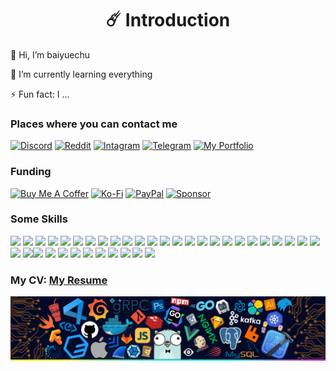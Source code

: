 <h1 align="center">☄️ Introduction</h1>

👋 Hi, I’m baiyuechu

🌱 I’m currently learning everything

⚡ Fun fact: I ...

### Places where you can contact me

[![Discord](https://ziadoua.github.io/m3-Markdown-Badges/badges/Discord/discord2.svg)]()
[![Reddit](https://ziadoua.github.io/m3-Markdown-Badges/badges/Reddit/reddit2.svg)]()
[![Intagram](https://ziadoua.github.io/m3-Markdown-Badges/badges/Instagram/instagram2.svg)](https://www.instagram.com/macy_0411/)
[![Telegram](https://ziadoua.github.io/m3-Markdown-Badges/badges/Telegram/telegram2.svg)]()
[![My Portfolio](https://ziadoua.github.io/m3-Markdown-Badges/badges/MyPortfolio/myportfolio2.svg)](https://baiyuechu.vercel.app/)

### Funding

[![Buy Me A Coffer](https://ziadoua.github.io/m3-Markdown-Badges/badges/BuyMeACoffee/buymeacoffee2.svg)]()
[![Ko-Fi](https://ziadoua.github.io/m3-Markdown-Badges/badges/Ko-fi/ko-fi2.svg)]()
[![PayPal](https://ziadoua.github.io/m3-Markdown-Badges/badges/PayPal/paypal2.svg)]()
[![Sponsor](https://ziadoua.github.io/m3-Markdown-Badges/badges/Sponsor/sponsor2.svg)](https://github.com/sponsors/xiaoyaoo11)

### Some Skills

![](https://ziadoua.github.io/m3-Markdown-Badges/badges/HTML/html2.svg)
![](https://ziadoua.github.io/m3-Markdown-Badges/badges/CSS/css2.svg)
![](https://ziadoua.github.io/m3-Markdown-Badges/badges/Javascript/javascript2.svg)
![](https://ziadoua.github.io/m3-Markdown-Badges/badges/AndroidStudio/androidstudio2.svg)
![](https://ziadoua.github.io/m3-Markdown-Badges/badges/Arch/arch2.svg)
![](https://ziadoua.github.io/m3-Markdown-Badges/badges/C/c2.svg)
![](https://ziadoua.github.io/m3-Markdown-Badges/badges/C++/c++2.svg)
![](https://ziadoua.github.io/m3-Markdown-Badges/badges/Dart/dart2.svg)
![](https://ziadoua.github.io/m3-Markdown-Badges/badges/Docker/docker2.svg)
![](https://ziadoua.github.io/m3-Markdown-Badges/badges/Expo/expo2.svg)
![](https://ziadoua.github.io/m3-Markdown-Badges/badges/Express/express2.svg)
![](https://ziadoua.github.io/m3-Markdown-Badges/badges/Figma/figma2.svg)
![](https://ziadoua.github.io/m3-Markdown-Badges/badges/Firebase/firebase2.svg)
![](https://ziadoua.github.io/m3-Markdown-Badges/badges/Flutter/flutter2.svg)
![](https://ziadoua.github.io/m3-Markdown-Badges/badges/Git/git3.svg)
![](https://ziadoua.github.io/m3-Markdown-Badges/badges/Github/github3.svg)
![](https://ziadoua.github.io/m3-Markdown-Badges/badges/Go/go2.svg)
![](https://ziadoua.github.io/m3-Markdown-Badges/badges/jQuery/jquery2.svg)
![](https://ziadoua.github.io/m3-Markdown-Badges/badges/Linux/linux2.svg)
![](https://ziadoua.github.io/m3-Markdown-Badges/badges/Lua/lua2.svg)
![](https://ziadoua.github.io/m3-Markdown-Badges/badges/MongoDB/mongodb2.svg)
![](https://ziadoua.github.io/m3-Markdown-Badges/badges/Neovim/neovim2.svg)
![](https://ziadoua.github.io/m3-Markdown-Badges/badges/NextJS/nextjs2.svg)
![](https://ziadoua.github.io/m3-Markdown-Badges/badges/NodeJS/nodejs2.svg)
![](https://ziadoua.github.io/m3-Markdown-Badges/badges/Photoshop/photoshop2.svg)
![](https://ziadoua.github.io/m3-Markdown-Badges/badges/Postman/postman1.svg)
![](https://ziadoua.github.io/m3-Markdown-Badges/badges/Python/python2.svg)![](https://ziadoua.github.io/m3-Markdown-Badges/badges/Qt/qt2.svg)
![](https://ziadoua.github.io/m3-Markdown-Badges/badges/RaspberryPI/raspberrypi2.svg)
![](https://ziadoua.github.io/m3-Markdown-Badges/badges/React/react2.svg)
![](https://ziadoua.github.io/m3-Markdown-Badges/badges/ReactNative/reactnative2.svg)
![](https://ziadoua.github.io/m3-Markdown-Badges/badges/Shell/shell3.svg)
![](https://ziadoua.github.io/m3-Markdown-Badges/badges/TailwindCSS/tailwindcss2.svg)
![](https://ziadoua.github.io/m3-Markdown-Badges/badges/TypeScript/typescript2.svg)
![](https://ziadoua.github.io/m3-Markdown-Badges/badges/Vercel/vercel3.svg)
![](https://ziadoua.github.io/m3-Markdown-Badges/badges/Vim/vim2.svg)
![](https://ziadoua.github.io/m3-Markdown-Badges/badges/VisualStudioCode/visualstudiocode2.svg)

### My CV: [My Resume]()

<!--<div align="center" style="padding: 10px;">-->
<!--    <img src="https://skillicons.dev/icons?i=html" />-->
<!--    <img src="https://skillicons.dev/icons?i=css" />-->
<!--    <img src="https://skillicons.dev/icons?i=javascript" />-->
<!--    <img src="https://skillicons.dev/icons?i=scss" />-->
<!--    <img src="https://skillicons.dev/icons?i=react" />-->
<!--    <img src="https://skillicons.dev/icons?i=vscode" />-->
<!--    <img src="https://skillicons.dev/icons?i=github" />-->
<!--    <img src="https://skillicons.dev/icons?i=figma" />-->
<!--    <img src="https://skillicons.dev/icons?i=tailwind" />-->
<!--    <img src="https://skillicons.dev/icons?i=git" />-->
<!--    <img src="https://skillicons.dev/icons?i=arch" />-->
<!--    <img src="https://skillicons.dev/icons?i=neovim" />-->
<!--    <img src="https://skillicons.dev/icons?i=cmake" /> <br/>-->
<!--    <img src="https://skillicons.dev/icons?i=nodejs" />-->
<!--    <img src="https://skillicons.dev/icons?i=go" />-->
<!--    <img src="https://skillicons.dev/icons?i=python" />-->
<!--    <img src="https://skillicons.dev/icons?i=typescript" />-->
<!--    <img src="https://skillicons.dev/icons?i=express" />-->
<!--    <img src="https://skillicons.dev/icons?i=mongodb" />-->
<!--    <img src="https://skillicons.dev/icons?i=c" />-->
<!--    <img src="https://skillicons.dev/icons?i=cpp" />-->
<!--    <img src="https://skillicons.dev/icons?i=nextjs" />-->
<!--    <img src="https://skillicons.dev/icons?i=bash" />-->
<!--    <img src="https://skillicons.dev/icons?i=linux" />-->
<!--    <img src="https://skillicons.dev/icons?i=discord" />-->
<!--    <img src="https://skillicons.dev/icons?i=photoshop" /> -->
<!--</div>-->

<img align='center' src= "header.png">

<img src="https://raw.githubusercontent.com/khoa083/khoa/main/Khoa_ne/img/Rainbow.gif" style="display: block;margin-left: auto;margin-right: auto;margin-bottom:5px;width:1500px;">
